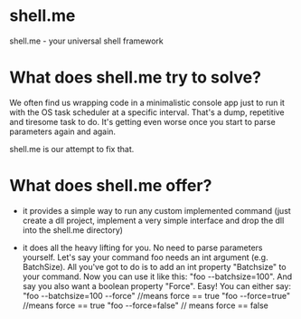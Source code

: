 shell.me
========

shell.me - your universal shell framework

What does shell.me try to solve?
================================

We often find us wrapping code in a minimalistic console app just to run it
with the OS task scheduler at a specific interval. That's a dump, repetitive and tiresome
task to do. It's getting even worse once you start to parse parameters again and again.

shell.me is our attempt to fix that.

What does shell.me offer?
=========================

- it provides a simple way to run any custom implemented command 
  (just create a dll project, implement a very simple interface and drop the dll
  into the shell.me directory)
  
- it does all the heavy lifting for you. No need to parse parameters yourself. Let's
  say your command foo needs an int argument (e.g. BatchSize). All you've got to do is
  to add an int property "Batchsize" to your command. Now you can use it like this:
  "foo --batchsize=100". And say you also want a boolean property "Force". Easy!
  You can either say: 
  "foo --batchsize=100 --force" //means force == true
  "foo --force=true" //means force == true
  "foo --force=false" // means force == false
 


